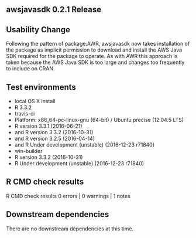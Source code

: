 ## awsjavasdk 0.2.1 Release

## Usability Change

Following the pattern of package:AWR, awsjavasdk now takes installation of the package as implicit permission to download and install the AWS Java SDK required for the package to operate.  As with AWR this approach is taken because the AWS Java SDK is too large and changes too frequently to include on CRAN.

## Test environments
* local OS X install
 * R 3.3.2
* travis-ci
 * Platform: x86_64-pc-linux-gnu (64-bit) / Ubuntu precise (12.04.5 LTS)
 * R version 3.3.1 (2016-06-21)
 * and R version 3.3.2 (2016-10-31)
 * and R version 3.2.5 (2016-04-14)
 * and R Under development (unstable) (2016-12-23 r71840)
* win-builder
 * R version 3.3.2 (2016-10-31)
 * R Under development (unstable) (2016-12-23 r71840)

## R CMD check results
R CMD check results
0 errors | 0 warnings | 1 notes

## Downstream dependencies
There are no downstream dependencies at this time.
